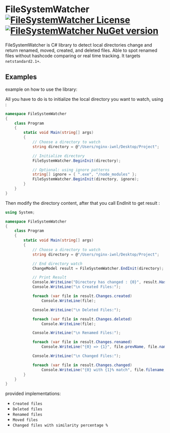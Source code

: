FileSystemWatcher [![FileSystemWatcher License](https://img.shields.io/badge/LICENSE-MIT-brightgreen)](https://github.com/AbdelhamidLarachi/FileSystemWatcher/blob/master/FileSystemWatcher/LICENSE)[![FileSystemWatcher NuGet version](https://img.shields.io/badge/nuget-v1.0.0-blue)](https://www.nuget.org/packages/AL-FileSystemWatcher/)
========

FileSystemWatcher is C# library to detect local directories change and return renamed, moved, created, and deleted files. Able to spot renamed files without hashcode comparing or real time tracking. It targets `netstandard2.1+`.

## Examples

example on how to use the library:

All you have to do is to initialize the local directory you want to watch, using : 

```csharp
namespace FileSystemWatcher
{
    class Program
    {
        static void Main(string[] args)
        {
            // Choose a directory to watch
            string directory = @"/Users/nginx-iwnl/Desktop/Project";

            // Initialize directory 
            FileSystemWatcher.BeginInit(directory);

            // Optional: using ignore patterns
            string[] ignore = { ".exe", "/node_modules" };
            FileSystemWatcher.BeginInit(directory, ignore);
        }
    }
}
```

Then modify the directory content, after that you call EndInit to get result : 

```csharp
using System;

namespace FileSystemWatcher
{
    class Program
    {
        static void Main(string[] args)
        {
            // Choose a directory to watch
            string directory = @"/Users/nginx-iwnl/Desktop/Project";

            // End directory watch
            ChangeModel result = FileSystemWatcher.EndInit(directory);

            // Print Result
            Console.WriteLine("Directory has changed : {0}", result.HasChanged);
            Console.WriteLine("\n Created Files:");

            foreach (var file in result.Changes.created)
                Console.WriteLine(file);

            Console.WriteLine("\n Deleted Files:");

            foreach (var file in result.Changes.deleted)
                Console.WriteLine(file);

            Console.WriteLine("\n Renamed Files:");

            foreach (var file in result.Changes.renamed)
                Console.WriteLine("{0} => {1}", file.prevName, file.name);

            Console.WriteLine("\n Changed Files:");

            foreach (var file in result.Changes.changed)
                Console.WriteLine("{0} with {1}% match", file.filename, file.match);
        }
    }
}

```


provided implementations:

- `Created files`
- `Deleted files`
- `Renamed files`
- `Moved files`
- `Changed files with similarity percentage %`
